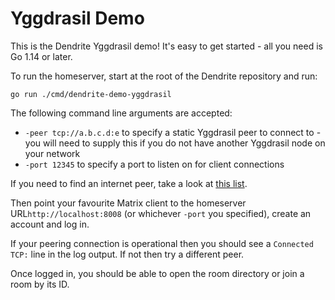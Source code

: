 # Yggdrasil Demo

This is the Dendrite Yggdrasil demo! It's easy to get started - all you need is Go 1.14 or later.

To run the homeserver, start at the root of the Dendrite repository and run:

```
go run ./cmd/dendrite-demo-yggdrasil
```

The following command line arguments are accepted:

* `-peer tcp://a.b.c.d:e` to specify a static Yggdrasil peer to connect to - you will need to supply this if you do not have another Yggdrasil node on your network
* `-port 12345` to specify a port to listen on for client connections

If you need to find an internet peer, take a look at [this list](https://publicpeers.neilalexander.dev/). 

Then point your favourite Matrix client to  the homeserver URL`http://localhost:8008` (or whichever `-port` you specified), create an account and log in.

If your peering connection is operational then you should see a `Connected TCP:` line in the log output. If not then try a different peer.

Once logged in, you should be able to open the room directory or join a room by its ID.